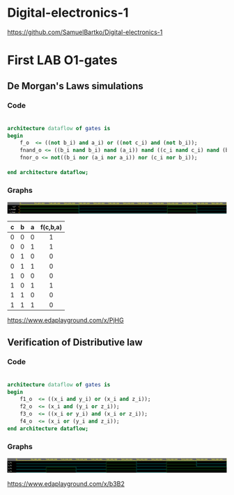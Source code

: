 # Digital-electronics-1

https://github.com/SamuelBartko/Digital-electronics-1

# First LAB O1-gates

## De Morgan's Laws simulations

### Code
```vhdl

architecture dataflow of gates is
begin
    f_o  <= ((not b_i) and a_i) or ((not c_i) and (not b_i));
    fnand_o <= ((b_i nand b_i) nand (a_i)) nand ((c_i nand c_i) nand (b_i nand b_i));
    fnor_o <= not((b_i nor (a_i nor a_i)) nor (c_i nor b_i));

end architecture dataflow;

```
### Graphs

![Screenshot De Morgan's Law](Images/1.png)

| **c** | **b** |**a** | **f(c,b,a)** |
| :-: | :-: | :-: | :-: |
| 0 | 0 | 0 | 1 |
| 0 | 0 | 1 | 1 |
| 0 | 1 | 0 | 0 |
| 0 | 1 | 1 | 0 |
| 1 | 0 | 0 | 0 |
| 1 | 0 | 1 | 1 |
| 1 | 1 | 0 | 0 |
| 1 | 1 | 1 | 0 |

https://www.edaplayground.com/x/PjHG

## Verification of Distributive law

### Code
```vhdl

architecture dataflow of gates is
begin
    f1_o  <= ((x_i and y_i) or (x_i and z_i));
    f2_o  <= (x_i and (y_i or z_i));
    f3_o  <= ((x_i or y_i) and (x_i or z_i));
	f4_o  <= (x_i or (y_i and z_i));
end architecture dataflow;

```
### Graphs

![Screenshot Verification of Distributive law](Images/2.png)

https://www.edaplayground.com/x/b3B2